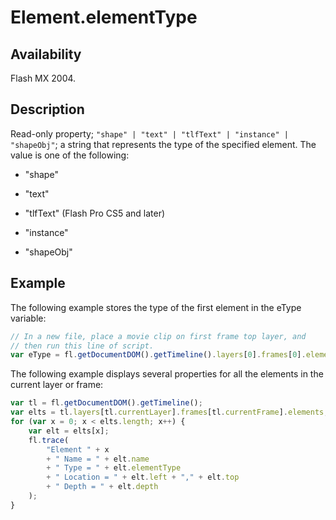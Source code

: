 # Element.elementType

## Availability

Flash MX 2004.

## Description

Read-only property; `"shape" | "text" | "tlfText" | "instance" | "shapeObj"`; a string that represents the type of the specified element. The value is one of the following:

- "shape"

- "text"

- "tlfText" (Flash Pro CS5 and later)

- "instance"

- "shapeObj"

## Example

The following example stores the type of the first element in the eType variable:

```javascript
// In a new file, place a movie clip on first frame top layer, and
// then run this line of script.
var eType = fl.getDocumentDOM().getTimeline().layers[0].frames[0].elements[0].elementType; // eType = instance
```

The following example displays several properties for all the elements in the current layer or frame:

```javascript
var tl = fl.getDocumentDOM().getTimeline();
var elts = tl.layers[tl.currentLayer].frames[tl.currentFrame].elements;
for (var x = 0; x < elts.length; x++) {
    var elt = elts[x];
    fl.trace(
        "Element " + x
        + " Name = " + elt.name
        + " Type = " + elt.elementType
        + " Location = " + elt.left + "," + elt.top
        + " Depth = " + elt.depth
    );
}
```

